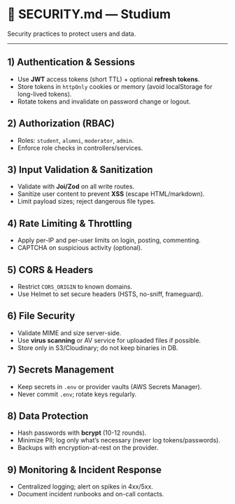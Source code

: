 # 🔐 SECURITY.md — Studium

Security practices to protect users and data.

---

## 1) Authentication & Sessions
- Use **JWT** access tokens (short TTL) + optional **refresh tokens**.
- Store tokens in `httpOnly` cookies or memory (avoid localStorage for long-lived tokens).
- Rotate tokens and invalidate on password change or logout.

## 2) Authorization (RBAC)
- Roles: `student`, `alumni`, `moderator`, `admin`.
- Enforce role checks in controllers/services.

## 3) Input Validation & Sanitization
- Validate with **Joi/Zod** on all write routes.
- Sanitize user content to prevent **XSS** (escape HTML/markdown).
- Limit payload sizes; reject dangerous file types.

## 4) Rate Limiting & Throttling
- Apply per-IP and per-user limits on login, posting, commenting.
- CAPTCHA on suspicious activity (optional).

## 5) CORS & Headers
- Restrict `CORS_ORIGIN` to known domains.
- Use Helmet to set secure headers (HSTS, no-sniff, frameguard).

## 6) File Security
- Validate MIME and size server-side.
- Use **virus scanning** or AV service for uploaded files if possible.
- Store only in S3/Cloudinary; do not keep binaries in DB.

## 7) Secrets Management
- Keep secrets in `.env` or provider vaults (AWS Secrets Manager).
- Never commit `.env`; rotate keys regularly.

## 8) Data Protection
- Hash passwords with **bcrypt** (10-12 rounds).
- Minimize PII; log only what’s necessary (never log tokens/passwords).
- Backups with encryption-at-rest on the provider.

## 9) Monitoring & Incident Response
- Centralized logging; alert on spikes in 4xx/5xx.
- Document incident runbooks and on-call contacts.

